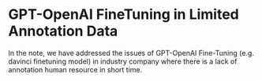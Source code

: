 # GPT-OpenAI FineTuning in Limited Annotation Data

In the note, we have addressed the issues of GPT-OpenAI Fine-Tuning (e.g. davinci finetuning model) in industry company where there is a lack of annotation human resource in short time.
